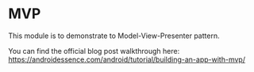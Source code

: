 # MVP

This module is to demonstrate to Model-View-Presenter pattern.

You can find the official blog post walkthrough here: https://androidessence.com/android/tutorial/building-an-app-with-mvp/